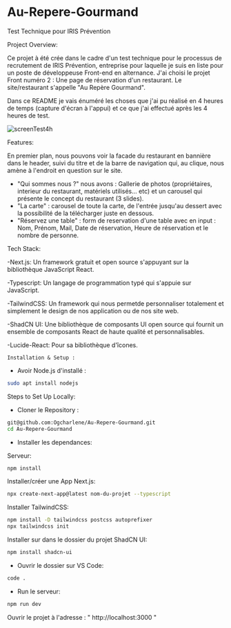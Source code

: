 # Au-Repere-Gourmand
Test Technique pour IRIS Prévention

Project Overview:

Ce projet à été crée dans le cadre d'un test technique pour le processus de recrutement de IRIS Prévention, entreprise pour laquelle je suis en liste pour un poste de développeuse Front-end en alternance.
J'ai choisi le projet Front numéro 2 : Une page de réservation d'un restaurant.
Le site/restaurant s'appelle "Au Repère Gourmand".

Dans ce README je vais énuméré les choses que j'ai pu réalisé en 4 heures de temps (capture d'écran à l'appui) et ce que j'ai effectué après les 4 heures de test.

![screenTest4h](https://github.com/user-attachments/assets/2d024e66-3562-4d1c-9bdc-847741f800f7)


Features:

En premier plan, nous pouvons voir la facade du restaurant en bannière dans le header, suivi du titre et de la barre de navigation qui, au clique, nous amène à l'endroit en question sur le site.
- "Qui sommes nous ?" nous avons : Gallerie de photos (propriétaires, interieur du restaurant, matériels utilisés... etc) et un carousel qui présente le concept du restaurant (3 slides).
- "La carte" : carousel de toute la carte, de l'entrée jusqu'au dessert avec la possibilité de la télécharger juste en dessous.
- "Réservez une table" : form de reservation d'une table avec en input : Nom, Prénom, Mail, Date de réservation, Heure de réservation et le nombre de personne.


Tech Stack:

-Next.js: Un framework gratuit et open source s'appuyant sur la bibliothèque JavaScript React.

-Typescript: Un langage de programmation typé qui s'appuie sur JavaScript.

-TailwindCSS: Un framework qui nous permetde personnaliser totalement et simplement le design de nos application ou de nos site web.

-ShadCN UI: Une bibliothèque de composants UI open source qui fournit un ensemble de composants React de haute qualité et personnalisables.

-Lucide-React: Pour sa bibliothèque d'îcones.


    Installation & Setup :

- Avoir Node.js d'installé :
```sh
sudo apt install nodejs
```

Steps to Set Up Locally:

- Cloner le Repository :
```sh
git@github.com:Ogcharlene/Au-Repere-Gourmand.git
cd Au-Repere-Gourmand
```

- Installer les dependances:

Serveur:
```sh
npm install
```
Installer/créer une App Next.js:
```sh
npx create-next-app@latest nom-du-projet --typescript
```

Installer TailwindCSS:
```sh
npm install -D tailwindcss postcss autoprefixer
npx tailwindcss init
```

Installer sur dans le dossier du projet ShadCN UI:
```sh
npm install shadcn-ui
```


- Ouvrir le dossier sur VS Code:
```sh
code .
```

- Run le serveur:
```sh
npm run dev
```
Ouvrir le projet à l'adresse : " http://localhost:3000 "





